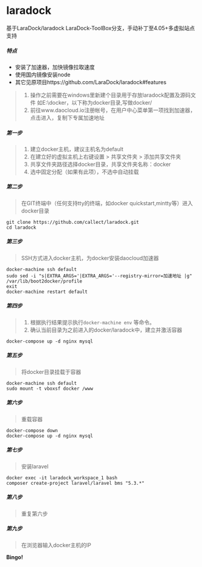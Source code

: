 # laradock
基于LaraDock/laradock LaraDock-ToolBox分支，手动补丁至4.05+多虚拟站点支持

##### 特点

- 安装了加速器，加快镜像拉取速度
- 使用国内镜像安装node
- 其它见原项目https://github.com/LaraDock/laradock#features

> 1. 操作之前需要在windows里新建个目录用于存放laradock配置及源码文件 如E:\docker，以下称为docker目录,写做docker/
> 2. 前往www.daocloud.io注册帐号，在用户中心菜单第一项找到加速器，点击进入，复制下专属加速地址

##### 第一步

> 1. 建立docker主机，建议主机名为default
> 2. 在建立好的虚拟主机上右键设置 > 共享文件夹 > 添加共享文件夹
> 3. 共享文件夹路径选择docker目录，共享文件夹名称：docker
> 4. 选中固定分配（如果有此项），不选中自动挂载

##### 第二步

> 在GIT终端中（任何支持tty的终端，如docker quickstart,mintty等）进入docker目录

```
git clone https://github.com/callect/laradock.git
cd laradock
```

##### 第三步

> SSH方式进入docker主机，为docker安装daocloud加速器

```
docker-machine ssh default
sudo sed -i "s|EXTRA_ARGS='|EXTRA_ARGS='--registry-mirror=加速地址 |g" /var/lib/boot2docker/profile
exit
docker-machine restart default
```

##### 第四步

> 1. 根据执行结果提示执行`docker-machine env` 等命令。
> 2. 确认当前目录为之前进入的docker/laradock中，建立并激活容器

```
docker-compose up -d nginx mysql
```

##### 第五步

> 将docker目录挂载于容器

```
docker-machine ssh default
sudo mount -t vboxsf docker /www
```

##### 第六步

> 重载容器

```
docker-compose down
docker-compose up -d nginx mysql
```

##### 第七步

> 安装laravel

```
docker exec -it laradock_workspace_1 bash
composer create-project laravel/laravel bms "5.3.*"
```

##### 第八步

> 重复第六步

##### 第九步

> 在浏览器输入docker主机的IP

**Bingo!**